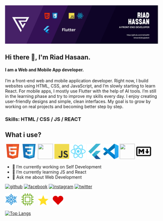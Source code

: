 ![I am a Web and Mobile App developer.](https://github.com/mdriad40/mdriad40/blob/main/Github_Banner.jpg?raw=true)

## Hi there 👋, I'm Riad Hasaan.
#### I am a Web and Mobile App developer.

I’m a front-end web and mobile application developer. Right now, I build websites using HTML, CSS, and JavaScript, and I’m slowly starting to learn React. For mobile apps, I mostly use Flutter with the help of AI tools. I’m still in the learning phase and try to improve my skills every day. I enjoy creating user-friendly designs and simple, clean interfaces. My goal is to grow by working on real projects and becoming better step by step.

### Skills: HTML / CSS / JS  / REACT
## What i use?
<!-- HTML -->
<img src="https://raw.githubusercontent.com/devicons/devicon/master/icons/html5/html5-original.svg" width="50" height="50"/> <!-- CSS --> <img src="https://raw.githubusercontent.com/devicons/devicon/master/icons/css3/css3-original.svg" width="50" height="50"/> <!-- Tailwind CSS --> <img src="https://www.vectorlogo.zone/logos/tailwindcss/tailwindcss-icon.svg" width="50" height="50"/> <!-- JavaScript --> <img src="https://raw.githubusercontent.com/devicons/devicon/master/icons/javascript/javascript-original.svg" width="50" height="50"/> <!-- React --> <img src="https://raw.githubusercontent.com/devicons/devicon/master/icons/react/react-original.svg" width="50" height="50"/> <!-- Flutter --> <img src="https://raw.githubusercontent.com/devicons/devicon/master/icons/flutter/flutter-original.svg" width="50" height="50"/> <!-- VS Code --> <img src="https://raw.githubusercontent.com/devicons/devicon/master/icons/vscode/vscode-original.svg" width="50" height="50"/> <!-- Android Studio --> <img src="https://developer.android.com/static/studio/images/new-studio-logo-1_1920.png" width="50" height="50"/> <!-- Markdown --> <img src="https://raw.githubusercontent.com/devicons/devicon/master/icons/markdown/markdown-original.svg" width="50" height="50"/>

- 🔭 I’m currently working on Self Development 
- 🌱 I’m currently learning JS and React 
- 💬 Ask me about Web Development 


[<img src='https://cdn.jsdelivr.net/npm/simple-icons@3.0.1/icons/github.svg' alt='github' height='40'>](https://github.com/mdriad40)  [<img src='https://cdn.jsdelivr.net/npm/simple-icons@3.0.1/icons/facebook.svg' alt='facebook' height='40'>](https://www.facebook.com/riad.hassan.06)  [<img src='https://cdn.jsdelivr.net/npm/simple-icons@3.0.1/icons/instagram.svg' alt='instagram' height='40'>](https://www.instagram.com/riad_hass_an/)  [<img src='https://cdn.jsdelivr.net/npm/simple-icons@3.0.1/icons/twitter.svg' alt='twitter' height='40'>](https://twitter.com/riad_hass_an)  

<a href='https://archiveprogram.github.com/'><img src='https://raw.githubusercontent.com/acervenky/animated-github-badges/master/assets/acbadge.gif' width='40' height='40'></a> <a href='https://docs.github.com/en/developers'><img src='https://raw.githubusercontent.com/acervenky/animated-github-badges/master/assets/devbadge.gif' width='40' height='40'></a> <a href='https://stars.github.com/'><img src='https://raw.githubusercontent.com/acervenky/animated-github-badges/master/assets/starbadge.gif' width='35' height='35'></a> <a href='https://docs.github.com/en/github/supporting-the-open-source-community-with-github-sponsors'><img src='https://raw.githubusercontent.com/acervenky/animated-github-badges/master/assets/sponsorbadge.gif' width='35' height='35'></a> 

[![Top Langs](https://github-readme-stats.vercel.app/api/top-langs/?username=mdriad40)](https://github.com/anuraghazra/github-readme-stats)

